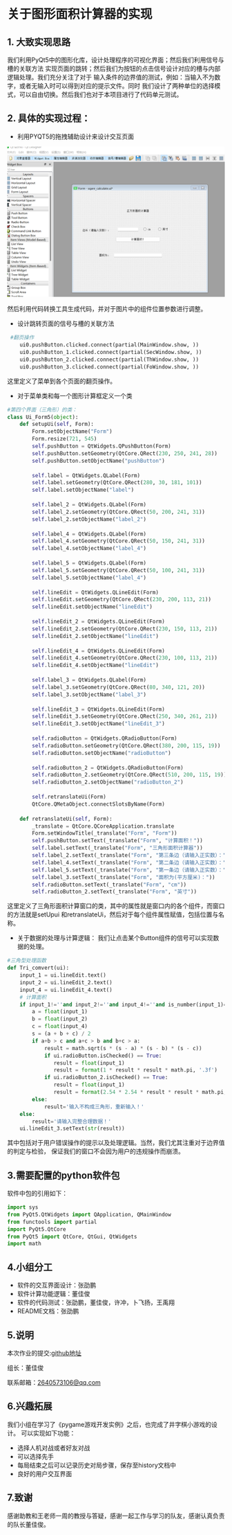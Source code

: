# 关于图形面积计算器的实现
## 1. 大致实现思路
我们利用PyQt5中的图形化库，设计处理程序的可视化界面；然后我们利用信号与槽的关联方法
实现页面的跳转；然后我们为按钮的点击信号设计对应的槽与内部逻辑处理。我们充分关注了对于
输入条件的边界值的测试，例如：当输入不为数字，或者无输入时可以得到对应的提示文件。同时
我们设计了两种单位的选择模式，可以自由切换。然后我们也对于本项目进行了代码单元测试。

## 2. 具体的实现过程：
+ 利用PYQT5的拖拽辅助设计来设计交互页面

![拖拽设计](pic1.png)

然后利用代码转换工具生成代码，并对于图片中的组件位置参数进行调整。

+ 设计跳转页面的信号与槽的关联方法
```python
 #翻页操作
    ui0.pushButton.clicked.connect(partial(MainWindow.show, ))
    ui0.pushButton_1.clicked.connect(partial(SecWindow.show, ))
    ui0.pushButton_2.clicked.connect(partial(ThWindow.show, ))
    ui0.pushButton_3.clicked.connect(partial(FoWindow.show, ))

```
这里定义了菜单到各个页面的翻页操作。

+ 对于菜单类和每一个图形计算框定义一个类
```python
#第四个界面（三角形）的类：
class Ui_Form5(object):
    def setupUi(self, Form):
        Form.setObjectName("Form")
        Form.resize(721, 545)
        self.pushButton = QtWidgets.QPushButton(Form)
        self.pushButton.setGeometry(QtCore.QRect(230, 250, 241, 28))
        self.pushButton.setObjectName("pushButton")

        self.label = QtWidgets.QLabel(Form)
        self.label.setGeometry(QtCore.QRect(280, 30, 181, 101))
        self.label.setObjectName("label")

        self.label_2 = QtWidgets.QLabel(Form)
        self.label_2.setGeometry(QtCore.QRect(50, 200, 241, 31))
        self.label_2.setObjectName("label_2")

        self.label_4 = QtWidgets.QLabel(Form)
        self.label_4.setGeometry(QtCore.QRect(50, 150, 241, 31))
        self.label_4.setObjectName("label_4")

        self.label_5 = QtWidgets.QLabel(Form)
        self.label_5.setGeometry(QtCore.QRect(50, 100, 241, 31))
        self.label_5.setObjectName("label_4")

        self.lineEdit = QtWidgets.QLineEdit(Form)
        self.lineEdit.setGeometry(QtCore.QRect(230, 200, 113, 21))
        self.lineEdit.setObjectName("lineEdit")

        self.lineEdit_2 = QtWidgets.QLineEdit(Form)
        self.lineEdit_2.setGeometry(QtCore.QRect(230, 150, 113, 21))
        self.lineEdit_2.setObjectName("lineEdit")

        self.lineEdit_4 = QtWidgets.QLineEdit(Form)
        self.lineEdit_4.setGeometry(QtCore.QRect(230, 100, 113, 21))
        self.lineEdit_4.setObjectName("lineEdit")

        self.label_3 = QtWidgets.QLabel(Form)
        self.label_3.setGeometry(QtCore.QRect(80, 340, 121, 20))
        self.label_3.setObjectName("label_3")

        self.lineEdit_3 = QtWidgets.QLineEdit(Form)
        self.lineEdit_3.setGeometry(QtCore.QRect(250, 340, 261, 21))
        self.lineEdit_3.setObjectName("lineEdit_3")

        self.radioButton = QtWidgets.QRadioButton(Form)
        self.radioButton.setGeometry(QtCore.QRect(380, 200, 115, 19))
        self.radioButton.setObjectName("radioButton")

        self.radioButton_2 = QtWidgets.QRadioButton(Form)
        self.radioButton_2.setGeometry(QtCore.QRect(510, 200, 115, 19))
        self.radioButton_2.setObjectName("radioButton_2")

        self.retranslateUi(Form)
        QtCore.QMetaObject.connectSlotsByName(Form)

    def retranslateUi(self, Form):
        _translate = QtCore.QCoreApplication.translate
        Form.setWindowTitle(_translate("Form", "Form"))
        self.pushButton.setText(_translate("Form", "计算面积！"))
        self.label.setText(_translate("Form", "三角形面积计算器"))
        self.label_2.setText(_translate("Form", "第三条边（请输入正实数）："))
        self.label_4.setText(_translate("Form", "第二条边（请输入正实数）："))
        self.label_5.setText(_translate("Form", "第一条边（请输入正实数）："))
        self.label_3.setText(_translate("Form", "面积为(平方厘米)："))
        self.radioButton.setText(_translate("Form", "cm"))
        self.radioButton_2.setText(_translate("Form", "英寸"))
```
这里定义了三角形面积计算窗口的类，其中的属性就是窗口内的各个组件，而窗口的方法就是setUpui
和retranslateUi，然后对于每个组件属性赋值，包括位置与名称。

+ 关于数据的处理与计算逻辑：
我们让点击某个Button组件的信号可以实现数据的处理。
```python
#三角型处理函数
def Tri_comvert(ui):
    input_1 = ui.lineEdit.text()
    input_2 = ui.lineEdit_2.text()
    input_4 = ui.lineEdit_4.text()
    # 计算面积
    if input_1!=''and input_2!=''and input_4!=''and is_number(input_1)==1 and is_number(input_2)==1 and is_number(input_4)==1 and float(input_1)>=0 and float(input_2)>=0 and float(input_4)>=0:
        a = float(input_1)
        b = float(input_2)
        c = float(input_4)
        s = (a + b + c) / 2
        if a+b > c and a+c > b and b+c > a:
            result = math.sqrt(s * (s - a) * (s - b) * (s - c))
            if ui.radioButton.isChecked() == True:
               result = float(input_1)
               result = format(1 * result * result * math.pi, '.3f')
            if ui.radioButton_2.isChecked() == True:
               result = float(input_1)
               result = format(2.54 * 2.54 * result * result * math.pi, '.3f')
        else:
            result='输入不构成三角形，重新输入！'
    else:
        result='请输入完整合理数据！'
    ui.lineEdit_3.setText(str(result))

```
其中包括对于用户错误操作的提示以及处理逻辑。当然，我们尤其注重对于边界值的判定与检验，
保证我们的窗口不会因为用户的违规操作而崩溃。

## 3.需要配置的python软件包
软件中包的引用如下：
```python
import sys
from PyQt5.QtWidgets import QApplication, QMainWindow
from functools import partial
import PyQt5.QtCore
from PyQt5 import QtCore, QtGui, QtWidgets
import math
```

## 4.小组分工
+ 软件的交互界面设计：张劭鹏
+ 软件计算功能逻辑：董佳俊
+ 软件的代码测试：张劭鹏，董佳俊，许冲，卜飞扬，王禹翔
+ README文档：张劭鹏

## 5.说明
本次作业的提交:[github地址](https://github.com/Zhang-shaop/calculating-about-area-of-graph)

组长：董佳俊 

联系邮箱：2640573106@qq.com

## 6.兴趣拓展
我们小组在学习了《pygame游戏开发实例》之后，也完成了井字棋小游戏的设计。
可以实现如下功能：
+ 选择人机对战或者好友对战
+ 可以选择先手
+ 每局结束之后可以记录历史对局步骤，保存至history文档中
+ 良好的用户交互界面

## 7.致谢
感谢助教和王老师一周的教授与答疑，感谢一起工作与学习的队友，感谢认真负责的队长董佳俊。


